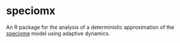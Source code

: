 # speciomx

An R package for the analysis of a deterministic approximation of the [speciome](https://github.com/rscherrer/speciome) model using adaptive dynamics.
